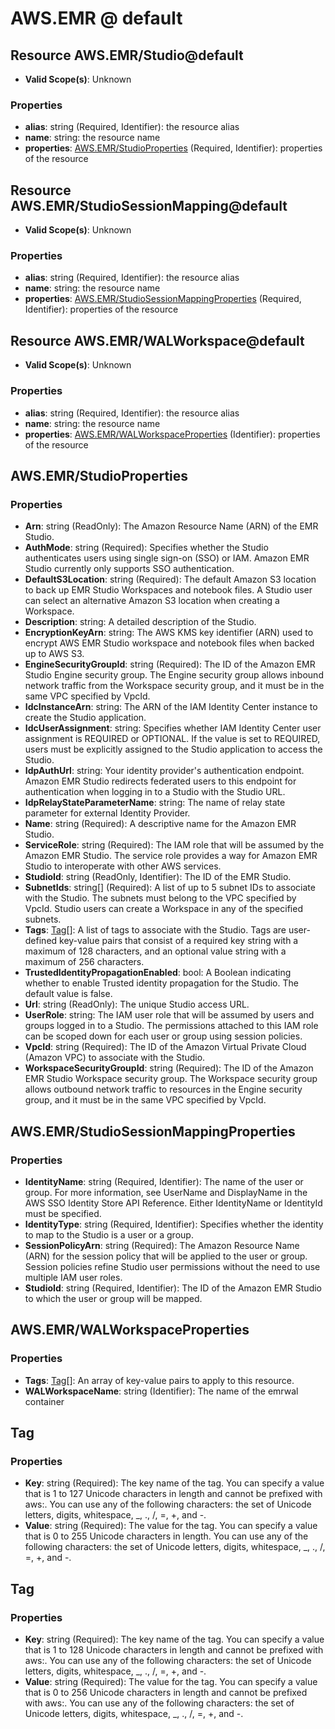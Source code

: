 # AWS.EMR @ default

## Resource AWS.EMR/Studio@default
* **Valid Scope(s)**: Unknown
### Properties
* **alias**: string (Required, Identifier): the resource alias
* **name**: string: the resource name
* **properties**: [AWS.EMR/StudioProperties](#awsemrstudioproperties) (Required, Identifier): properties of the resource

## Resource AWS.EMR/StudioSessionMapping@default
* **Valid Scope(s)**: Unknown
### Properties
* **alias**: string (Required, Identifier): the resource alias
* **name**: string: the resource name
* **properties**: [AWS.EMR/StudioSessionMappingProperties](#awsemrstudiosessionmappingproperties) (Required, Identifier): properties of the resource

## Resource AWS.EMR/WALWorkspace@default
* **Valid Scope(s)**: Unknown
### Properties
* **alias**: string (Required, Identifier): the resource alias
* **name**: string: the resource name
* **properties**: [AWS.EMR/WALWorkspaceProperties](#awsemrwalworkspaceproperties) (Identifier): properties of the resource

## AWS.EMR/StudioProperties
### Properties
* **Arn**: string (ReadOnly): The Amazon Resource Name (ARN) of the EMR Studio.
* **AuthMode**: string (Required): Specifies whether the Studio authenticates users using single sign-on (SSO) or IAM. Amazon EMR Studio currently only supports SSO authentication.
* **DefaultS3Location**: string (Required): The default Amazon S3 location to back up EMR Studio Workspaces and notebook files. A Studio user can select an alternative Amazon S3 location when creating a Workspace.
* **Description**: string: A detailed description of the Studio.
* **EncryptionKeyArn**: string: The AWS KMS key identifier (ARN) used to encrypt AWS EMR Studio workspace and notebook files when backed up to AWS S3.
* **EngineSecurityGroupId**: string (Required): The ID of the Amazon EMR Studio Engine security group. The Engine security group allows inbound network traffic from the Workspace security group, and it must be in the same VPC specified by VpcId.
* **IdcInstanceArn**: string: The ARN of the IAM Identity Center instance to create the Studio application.
* **IdcUserAssignment**: string: Specifies whether IAM Identity Center user assignment is REQUIRED or OPTIONAL. If the value is set to REQUIRED, users must be explicitly assigned to the Studio application to access the Studio.
* **IdpAuthUrl**: string: Your identity provider's authentication endpoint. Amazon EMR Studio redirects federated users to this endpoint for authentication when logging in to a Studio with the Studio URL.
* **IdpRelayStateParameterName**: string: The name of relay state parameter for external Identity Provider.
* **Name**: string (Required): A descriptive name for the Amazon EMR Studio.
* **ServiceRole**: string (Required): The IAM role that will be assumed by the Amazon EMR Studio. The service role provides a way for Amazon EMR Studio to interoperate with other AWS services.
* **StudioId**: string (ReadOnly, Identifier): The ID of the EMR Studio.
* **SubnetIds**: string[] (Required): A list of up to 5 subnet IDs to associate with the Studio. The subnets must belong to the VPC specified by VpcId. Studio users can create a Workspace in any of the specified subnets.
* **Tags**: [Tag](#tag)[]: A list of tags to associate with the Studio. Tags are user-defined key-value pairs that consist of a required key string with a maximum of 128 characters, and an optional value string with a maximum of 256 characters.
* **TrustedIdentityPropagationEnabled**: bool: A Boolean indicating whether to enable Trusted identity propagation for the Studio. The default value is false.
* **Url**: string (ReadOnly): The unique Studio access URL.
* **UserRole**: string: The IAM user role that will be assumed by users and groups logged in to a Studio. The permissions attached to this IAM role can be scoped down for each user or group using session policies.
* **VpcId**: string (Required): The ID of the Amazon Virtual Private Cloud (Amazon VPC) to associate with the Studio.
* **WorkspaceSecurityGroupId**: string (Required): The ID of the Amazon EMR Studio Workspace security group. The Workspace security group allows outbound network traffic to resources in the Engine security group, and it must be in the same VPC specified by VpcId.

## AWS.EMR/StudioSessionMappingProperties
### Properties
* **IdentityName**: string (Required, Identifier): The name of the user or group. For more information, see UserName and DisplayName in the AWS SSO Identity Store API Reference. Either IdentityName or IdentityId must be specified.
* **IdentityType**: string (Required, Identifier): Specifies whether the identity to map to the Studio is a user or a group.
* **SessionPolicyArn**: string (Required): The Amazon Resource Name (ARN) for the session policy that will be applied to the user or group. Session policies refine Studio user permissions without the need to use multiple IAM user roles.
* **StudioId**: string (Required, Identifier): The ID of the Amazon EMR Studio to which the user or group will be mapped.

## AWS.EMR/WALWorkspaceProperties
### Properties
* **Tags**: [Tag](#tag)[]: An array of key-value pairs to apply to this resource.
* **WALWorkspaceName**: string (Identifier): The name of the emrwal container

## Tag
### Properties
* **Key**: string (Required): The key name of the tag. You can specify a value that is 1 to 127 Unicode characters in length and cannot be prefixed with aws:. You can use any of the following characters: the set of Unicode letters, digits, whitespace, _, ., /, =, +, and -. 
* **Value**: string (Required): The value for the tag. You can specify a value that is 0 to 255 Unicode characters in length. You can use any of the following characters: the set of Unicode letters, digits, whitespace, _, ., /, =, +, and -. 

## Tag
### Properties
* **Key**: string (Required): The key name of the tag. You can specify a value that is 1 to 128 Unicode characters in length and cannot be prefixed with aws:. You can use any of the following characters: the set of Unicode letters, digits, whitespace, _, ., /, =, +, and -.
* **Value**: string (Required): The value for the tag. You can specify a value that is 0 to 256 Unicode characters in length and cannot be prefixed with aws:. You can use any of the following characters: the set of Unicode letters, digits, whitespace, _, ., /, =, +, and -.

